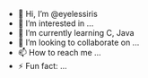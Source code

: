 - 👋 Hi, I’m @eyelessiris
- 👀 I’m interested in ...
- 🌱 I’m currently learning C, Java
- 💞️ I’m looking to collaborate on ...
- 📫 How to reach me ...
- ⚡ Fun fact: ...

<!---
eyelessiris/eyelessiris is a ✨ special ✨ repository because its `README.md` (this file) appears on your GitHub profile.
You can click the Preview link to take a look at your changes.
--->

